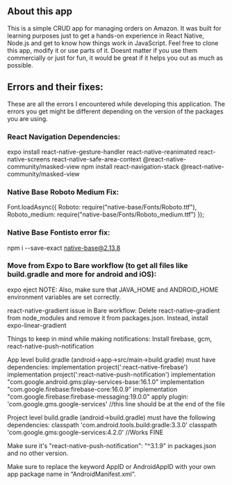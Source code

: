 ## About this app
This is a simple CRUD app for managing orders on Amazon. It was built for learning purposes just to get a hands-on experience in React Native, Node.js and get to know how things work in JavaScript.
Feel free to clone this app, modify it or use parts of it. Doesnt matter if you use them commercially or just for fun, it would be great if it helps you out as much as possible.


## Errors and their fixes:
These are all the errors I encountered while developing this application. The errors you get might be different depending on the version of the packages you are using.

### React Navigation Dependencies:
expo install react-native-gesture-handler react-native-reanimated react-native-screens react-native-safe-area-context @react-native-community/masked-view
npm install react-navigation-stack @react-native-community/masked-view

### Native Base Roboto Medium Fix:
Font.loadAsync({
   Roboto: require("native-base/Fonts/Roboto.ttf"),
   Roboto_medium: require("native-base/Fonts/Roboto_medium.ttf")
 });

### Native Base Fontisto error fix: 
npm i --save-exact native-base@2.13.8

### Move from Expo to Bare workflow (to get all files like build.gradle and more for android and iOS):
expo eject
NOTE: Also, make sure that JAVA_HOME and ANDROID_HOME environment variables are set correctly.

react-native-gradient issue in Bare workflow:
Delete react-native-gradient from node_modules and remove it from packages.json. Instead, install expo-linear-gradient

Things to keep in mind while making notifications:
Install firebase, gcm, react-native-push-notification

App level build.gradle (android->app->src/main->build.gradle) must have dependencies:
implementation project(':react-native-firebase')
implementation project(':react-native-push-notification')
implementation "com.google.android.gms:play-services-base:16.1.0"
implementation "com.google.firebase:firebase-core:16.0.9"
implementation "com.google.firebase:firebase-messaging:19.0.0"
apply plugin: 'com.google.gms.google-services' //this line should be at the end of the file

Project level build.gradle (android->build.gradle) must have the following dependencies:
classpath 'com.android.tools.build:gradle:3.3.0'
        	classpath 'com.google.gms:google-services:4.2.0' //Works FINE

Make sure it's "react-native-push-notification": "^3.1.9" in packages.json and no other version.

Make sure to replace the keyword AppID or AndroidAppID with your own app package name in “AndroidManifest.xml”.
